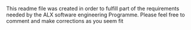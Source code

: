 This  readme file was created in order to fulfill part of the requirements needed by the ALX software engineering Programme. 
Please feel free to comment and make corrections as you seem fit
